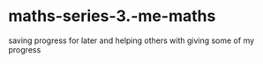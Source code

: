# maths-series-3.-me-maths
saving progress for later  and helping others with giving some of my progress
